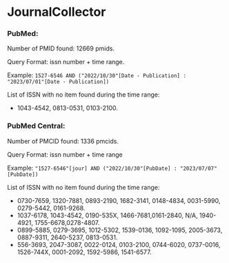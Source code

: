 # JournalCollector

### PubMed: 

Number of PMID found: 12669 pmids.

Query Format: issn number + time range.

Example: `1527-6546 AND ("2022/10/30"[Date - Publication] : "2023/07/01"[Date - Publication]) `

List of ISSN with no item found during the time range: 
- 1043-4542, 0813-0531, 0103-2100.

### PubMed Central:

Number of PMCID found: 1336 pmcids.

Query Format: issn number + time range 

Example: `"1527-6546"[jour] AND ("2022/10/30"[PubDate] : "2023/07/07"[PubDate])`

List of ISSN with no item found during the time range: 
- 0730-7659, 1320-7881, 0893-2190, 1682-3141, 0148-4834, 0031-5990, 0279-5442, 0161-9268. 
- 1037-6178, 1043-4542, 0190-535X, 1466-7681,0161-2840, N/A, 1940-4921, 1755-6678,0278-4807.
- 0899-5885, 0279-3695, 1012-5302, 1539-0136, 1092-1095, 2005-3673, 0887-9311, 2640-5237, 0813-0531. 
- 556-3693, 2047-3087, 0022-0124, 0103-2100, 0744-6020, 0737-0016, 1526-744X, 0001-2092, 1592-5986, 1541-6577.
